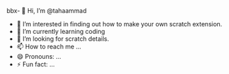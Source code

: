 bbx- 👋 Hi, I’m @tahaammad
- 👀 I’m interested in finding out how to make your own scratch extension.
- 🌱 I’m currently learning coding
- 💞️ I’m looking for scratch details.
- 📫 How to reach me ...
- 😄 Pronouns: ...
- ⚡ Fun fact: ...

<!---
tahaammad/tahaammad is a ✨ special ✨ repository because its `README.md` (this file) appears on your GitHub profile.
You can click the Preview link to take a look at your changes.
--->
